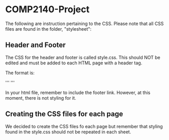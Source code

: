 # COMP2140-Project

The following are instruction pertaining to the CSS. Please note that all CSS files are found in the folder, "stylesheet":

## Header and Footer

The CSS for the header and footer is called style.css. This should NOT be edited and must be added to each HTML page with a header tag. 

The format is:

''' <link rel="stylesheet" href="../stylesheet/style.css"> '''

In your html file, remember to include the footer link. However, at this moment, there is not styling for it.

## Creating the CSS files for each page

We decided to create the CSS files fo each page but remember that styling found in the style.css should not be repeated in each sheet. 

